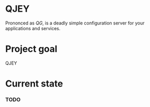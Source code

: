 # QJEY
Prononced as *QG*, is a deadly simple configuration server for your applications and services.

# Project goal
QJEY

# Current state
### TODO